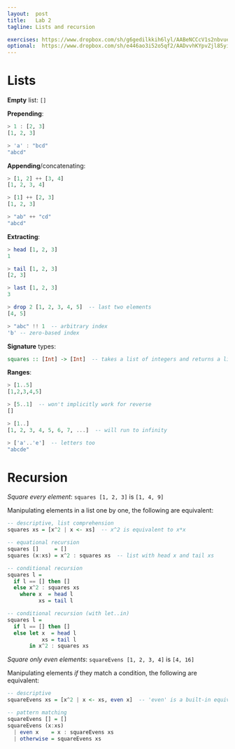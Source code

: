 ```yaml
---
layout:  post
title:   Lab 2
tagline: Lists and recursion

exercises: https://www.dropbox.com/sh/g6gedilkkih6lyl/AABeNCCcV1s2nbvueDx82Gl2a?dl=1
optional:  https://www.dropbox.com/sh/e446ao3i52o5qf2/AADvvhKYpvZjl85yi1dkFBMja?dl=1
---
```

# Lists

**Empty** list: `[]`

**Prepending**:

```haskell
> 1 : [2, 3]
[1, 2, 3]

> 'a' : "bcd"
"abcd"
```

**Appending**/concatenating:

```haskell
> [1, 2] ++ [3, 4]
[1, 2, 3, 4]

> [1] ++ [2, 3]
[1, 2, 3]

> "ab" ++ "cd"
"abcd"
```

**Extracting**:

```haskell
> head [1, 2, 3]
1

> tail [1, 2, 3]
[2, 3]

> last [1, 2, 3]
3

> drop 2 [1, 2, 3, 4, 5]  -- last two elements
[4, 5]

> "abc" !! 1  -- arbitrary index
'b' -- zero-based index
```

**Signature** types:

```haskell
squares :: [Int] -> [Int]  -- takes a list of integers and returns a list of integers
```



**Ranges**:

```haskell
> [1..5]
[1,2,3,4,5]

> [5..1]  -- won't implicitly work for reverse
[]

> [1..]
[1, 2, 3, 4, 5, 6, 7, ...]  -- will run to infinity

> ['a'..'e']  -- letters too
"abcde"
```



# Recursion

_Square every element_: `squares [1, 2, 3]` is `[1, 4, 9]`

Manipulating elements in a list one by one, the following are equivalent:

```haskell
-- descriptive, list comprehension
squares xs = [x^2 | x <- xs]  -- x^2 is equivalent to x*x

-- equational recursion
squares []     = []
squares (x:xs) = x^2 : squares xs  -- list with head x and tail xs

-- conditional recursion
squares l =
  if l == [] then []
  else x^2 : squares xs
    where x  = head l
          xs = tail l

-- conditional recursion (with let..in)
squares l =
  if l == [] then []
  else let x  = head l
           xs = tail l
       in x^2 : squares xs
```



_Square only even elements_: `squareEvens [1, 2, 3, 4]` is `[4, 16]`

Manipulating elements _if_ they match a condition, the following are equivalent:

```haskell
-- descriptive
squareEvens xs = [x^2 | x <- xs, even x]  -- 'even' is a built-in equivalent to (x `mod` 2 == 0)

-- pattern matching
squareEvens [] = []
squareEvens (x:xs)
  | even x    = x : squareEvens xs
  | otherwise = squareEvens xs
```
